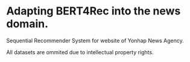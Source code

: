 # Adapting BERT4Rec into the news domain.

Sequential Recommender System for website of Yonhap News Agency.

All datasets are ommited due to intellectual property rights.
